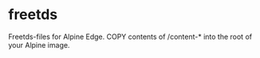 # freetds
Freetds-files for Alpine Edge. COPY contents of /content-* into the root of your Alpine image.
